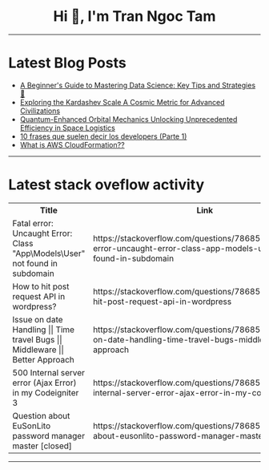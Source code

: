 <h1 align="center">Hi 👋, I'm Tran Ngoc Tam</h1>

---

# Latest Blog Posts 
<!-- BLOG-POST-LIST:START -->
- [A Beginner&#39;s Guide to Mastering Data Science: Key Tips and Strategies 🤖](https://dev.to/kammarianand/a-beginners-guide-to-mastering-data-science-key-tips-and-strategies-h8a)
- [Exploring the Kardashev Scale A Cosmic Metric for Advanced Civilizations](https://dev.to/quantumcybersolution/exploring-the-kardashev-scale-a-cosmic-metric-for-advanced-civilizations-38l)
- [Quantum-Enhanced Orbital Mechanics Unlocking Unprecedented Efficiency in Space Logistics](https://dev.to/eric_dequ/quantum-enhanced-orbital-mechanics-unlocking-unprecedented-efficiency-in-space-logistics-f63)
- [10 frases que suelen decir los developers &lpar;Parte 1&rpar;](https://dev.to/codechappie/10-frases-que-suelen-decir-los-developers-parte-1-5ap6)
- [What is AWS CloudFormation??](https://dev.to/abhiramvarma/what-is-aws-cloudformation-ha2)
<!-- BLOG-POST-LIST:END -->

---

# Latest stack oveflow activity
<table>
  <tr><th>Title</th><th>Link</th></tr>
  <!-- STACKOVERFLOW:START --><tr><td>Fatal error: Uncaught Error: Class &quot;App\Models\User&quot; not found in subdomain</td><td>https://stackoverflow.com/questions/78685222/fatal-error-uncaught-error-class-app-models-user-not-found-in-subdomain</td></tr><tr><td>How to hit post request API in wordpress?</td><td>https://stackoverflow.com/questions/78685221/how-to-hit-post-request-api-in-wordpress</td></tr><tr><td>Issue on date Handling || Time travel Bugs || Middleware || Better Approach</td><td>https://stackoverflow.com/questions/78685186/issue-on-date-handling-time-travel-bugs-middleware-better-approach</td></tr><tr><td>500 Internal server error &lpar;Ajax Error&rpar; in my Codeigniter 3</td><td>https://stackoverflow.com/questions/78685181/500-internal-server-error-ajax-error-in-my-codeigniter-3</td></tr><tr><td>Question about EuSonLito password manager master [closed]</td><td>https://stackoverflow.com/questions/78685044/question-about-eusonlito-password-manager-master</td></tr><!-- STACKOVERFLOW:END -->
</table>

---


